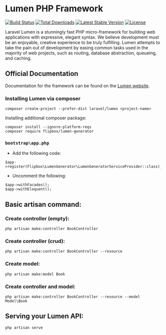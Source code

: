 # Lumen PHP Framework

[![Build Status](https://travis-ci.org/laravel/lumen-framework.svg)](https://travis-ci.org/laravel/lumen-framework)
[![Total Downloads](https://img.shields.io/packagist/dt/laravel/framework)](https://packagist.org/packages/laravel/lumen-framework)
[![Latest Stable Version](https://img.shields.io/packagist/v/laravel/framework)](https://packagist.org/packages/laravel/lumen-framework)
[![License](https://img.shields.io/packagist/l/laravel/framework)](https://packagist.org/packages/laravel/lumen-framework)

Laravel Lumen is a stunningly fast PHP micro-framework for building web applications with expressive, elegant syntax. We believe development must be an enjoyable, creative experience to be truly fulfilling. Lumen attempts to take the pain out of development by easing common tasks used in the majority of web projects, such as routing, database abstraction, queueing, and caching.

## Official Documentation

Documentation for the framework can be found on the [Lumen website](https://lumen.laravel.com/docs).

### Installing Lumen via composer

`composer create-project --prefer-dist laravel/lumen <project-name>`

Installing additional composer package:
```
composer install --ignore-platform-reqs
composer require flipbox/lumen-generator
```


### `bootstrap\app.php`

- Add the following code:
```
$app->register(Flipbox\LumenGenerator\LumenGeneratorServiceProvider::class);
```
- Uncomment the following:
```
$app->withFacades();
$app->withEloquent();
```

## Basic artisan command:

### Create controller (empty):
`php artisan make:controller BookController`

### Create controller (crud):
`php artisan make:controller BookController --resource`


### Create model:
`php artisan make:model Book`

### Create controller and model:
`php artisan make:controller BookController --resource --model Model\Book`


## Serving your Lumen API:
`php artisan serve`
